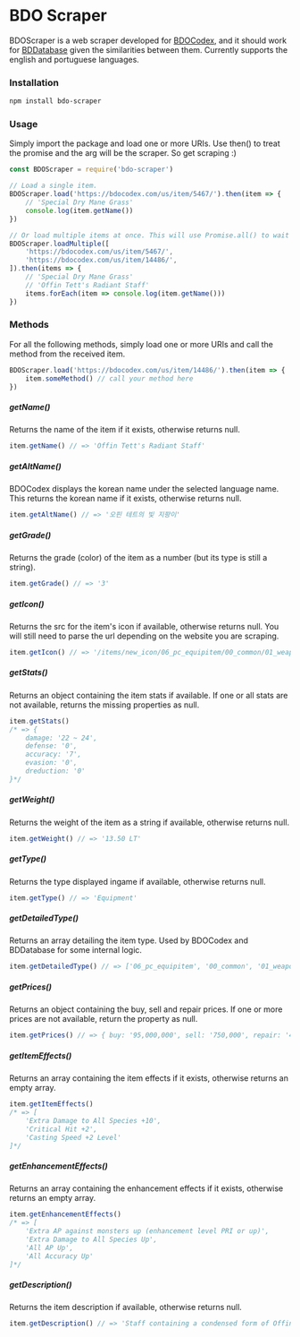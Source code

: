 # BDO Scraper

BDOScraper is a web scraper developed for [BDOCodex](http://bdocodex.com/), and it should work for [BDDatabase](https://bddatabase.net/) given the similarities between them. Currently supports the english and portuguese languages.
### Installation

```bash
npm install bdo-scraper
```

### Usage

Simply import the package and load one or more URIs. Use then() to treat the promise and the arg will be the scraper. So get scraping :)

```javascript
const BDOScraper = require('bdo-scraper')

// Load a single item.
BDOScraper.load('https://bdocodex.com/us/item/5467/').then(item => {
    // 'Special Dry Mane Grass'
    console.log(item.getName())
})

// Or load multiple items at once. This will use Promise.all() to wait until all promises are resolved, and then return a new promise. So use it carefully.
BDOScraper.loadMultiple([
    'https://bdocodex.com/us/item/5467/',
    'https://bdocodex.com/us/item/14486/',
]).then(items => {
    // 'Special Dry Mane Grass'
    // 'Offin Tett's Radiant Staff'
    items.forEach(item => console.log(item.getName()))
})
```

### Methods

For all the following methods, simply load one or more URIs and call the method from the received item.
```javascript
BDOScraper.load('https://bdocodex.com/us/item/14486/').then(item => {
    item.someMethod() // call your method here
})
```

##### **getName()**
Returns the name of the item if it exists, otherwise returns null.
```javascript
item.getName() // => 'Offin Tett's Radiant Staff'
```

##### **getAltName()**
BDOCodex displays the korean name under the selected language name. This returns the korean name if it exists, otherwise returns null.
```javascript
item.getAltName() // => '오핀 테트의 빛 지팡이'
```

##### **getGrade()**
Returns the grade (color) of the item as a number (but its type is still a string).
```javascript
item.getGrade() // => '3'
```

##### **getIcon()**
Returns the src for the item's icon if available, otherwise returns null. You will still need to parse the url depending on the website you are scraping.
```javascript
item.getIcon() // => '/items/new_icon/06_pc_equipitem/00_common/01_weapon/00014486.png'
```

##### **getStats()**
Returns an object containing the item stats if available. If one or all stats are not available, returns the missing properties as null.
```javascript
item.getStats()
/* => {
    damage: '22 ~ 24',
    defense: '0',
    accuracy: '7',
    evasion: '0',
    dreduction: '0'
}*/
```

##### **getWeight()**
Returns the weight of the item as a string if available, otherwise returns null.
```javascript
item.getWeight() // => '13.50 LT'
```

##### **getType()**
Returns the type displayed ingame if available, otherwise returns null.
```javascript
item.getType() // => 'Equipment'
```

##### **getDetailedType()**
Returns an array detailing the item type. Used by BDOCodex and BDDatabase for some internal logic.
```javascript
item.getDetailedType() // => ['06_pc_equipitem', '00_common', '01_weapon']
```

##### **getPrices()**
Returns an object containing the buy, sell and repair prices. If one or more prices are not available, return the property as null.
```javascript
item.getPrices() // => { buy: '95,000,000', sell: '750,000', repair: '43,740' }
```

##### **getItemEffects()**
Returns an array containing the item effects if it exists, otherwise returns an empty array.
```javascript
item.getItemEffects()
/* => [
    'Extra Damage to All Species +10',
    'Critical Hit +2',
    'Casting Speed +2 Level'
]*/
```

##### **getEnhancementEffects()**
Returns an array containing the enhancement effects if it exists, otherwise returns an empty array.
```javascript
item.getEnhancementEffects()
/* => [
    'Extra AP against monsters up (enhancement level PRI or up)',
    'Extra Damage to All Species Up',
    'All AP Up',
    'All Accuracy Up'
]*/
```

##### **getDescription()**
Returns the item description if available, otherwise returns null.
```javascript
item.getDescription() // => 'Staff containing a condensed form of Offin Tett's light energy. A strong force is felt from the condensed radiant energy.'
```
